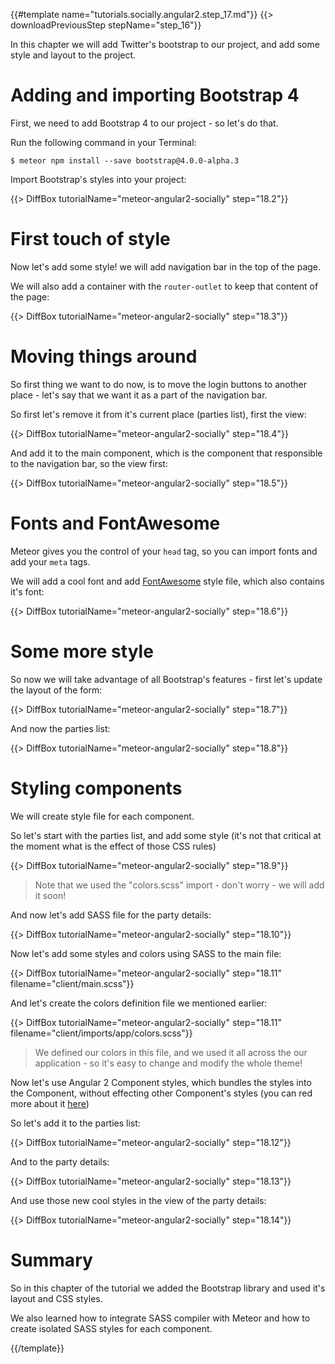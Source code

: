 {{#template name="tutorials.socially.angular2.step_17.md"}}
{{> downloadPreviousStep stepName="step_16"}}

In this chapter we will add Twitter's bootstrap to our project, and add some style and layout to the project.

# Adding and importing Bootstrap 4

First, we need to add Bootstrap 4 to our project - so let's do that.

Run the following command in your Terminal:

    $ meteor npm install --save bootstrap@4.0.0-alpha.3

 Import Bootstrap's styles into your project:

{{> DiffBox tutorialName="meteor-angular2-socially" step="18.2"}}

# First touch of style

Now let's add some style! we will add navigation bar in the top of the page.

We will also add a container with the `router-outlet` to keep that content of the page:

{{> DiffBox tutorialName="meteor-angular2-socially" step="18.3"}}

# Moving things around

So first thing we want to do now, is to move the login buttons to another place - let's say that we want it as a part of the navigation bar.

So first let's remove it from it's current place (parties list), first the view:

{{> DiffBox tutorialName="meteor-angular2-socially" step="18.4"}}

And add it to the main component, which is the component that responsible to the navigation bar, so the view first:

{{> DiffBox tutorialName="meteor-angular2-socially" step="18.5"}}

# Fonts and FontAwesome

Meteor gives you the control of your `head` tag, so you can import fonts and add your `meta` tags.

We will add a cool font and add [FontAwesome](https://fortawesome.github.io/Font-Awesome/) style file, which also contains it's font:

{{> DiffBox tutorialName="meteor-angular2-socially" step="18.6"}}

# Some more style

So now we will take advantage of all Bootstrap's features - first let's update the layout of the form:

{{> DiffBox tutorialName="meteor-angular2-socially" step="18.7"}}

And now the parties list:

{{> DiffBox tutorialName="meteor-angular2-socially" step="18.8"}}

# Styling components

We will create style file for each component.

So let's start with the parties list, and add some style (it's not that critical at the moment what is the effect of those CSS rules)

{{> DiffBox tutorialName="meteor-angular2-socially" step="18.9"}}

> Note that we used the "colors.scss" import - don't worry - we will add it soon!

And now let's add SASS file for the party details:

{{> DiffBox tutorialName="meteor-angular2-socially" step="18.10"}}

Now let's add some styles and colors using SASS to the main file:

{{> DiffBox tutorialName="meteor-angular2-socially" step="18.11" filename="client/main.scss"}}

And let's create the colors definition file we mentioned earlier:

{{> DiffBox tutorialName="meteor-angular2-socially" step="18.11" filename="client/imports/app/colors.scss"}}

> We defined our colors in this file, and we used it all across the our application - so it's easy to change and modify the whole theme!

Now let's use Angular 2 Component styles, which bundles the styles into the Component, without effecting other Component's styles (you can red more about it [here](https://angular.io/docs/ts/latest/guide/component-styles.html))

So let's add it to the parties list:

{{> DiffBox tutorialName="meteor-angular2-socially" step="18.12"}}

And to the party details:

{{> DiffBox tutorialName="meteor-angular2-socially" step="18.13"}}

And use those new cool styles in the view of the party details:

{{> DiffBox tutorialName="meteor-angular2-socially" step="18.14"}}


# Summary

So in this chapter of the tutorial we added the Bootstrap library and used it's layout and CSS styles.

We also learned how to integrate SASS compiler with Meteor and how to create isolated SASS styles for each component.

{{/template}}
